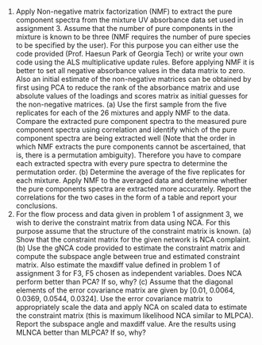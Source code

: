 1. Apply Non-negative matrix factorization (NMF) to extract the pure component spectra
from the mixture UV absorbance data set used in assignment 3. Assume that the number
of pure components in the mixture is known to be three (NMF requires the number of pure
species to be specified by the user). For this purpose you can either use the code provided
(Prof. Haesun Park of Georgia Tech) or write your own code using the ALS multiplicative
update rules. Before applying NMF it is better to set all negative absorbance values in the
data matrix to zero. Also an initial estimate of the non-negative matrices can be obtained
by first using PCA to reduce the rank of the absorbance matrix and use absolute values of
the loadings and scores matrix as initial guesses for the non-negative matrices.
(a) Use the first sample from the five replicates for each of the 26 mixtures and apply NMF
to the data. Compare the extracted pure component spectra to the measured pure
component spectra using correlation and identify which of the pure component spectra are
being extracted well (Note that the order in which NMF extracts the pure components
cannot be ascertained, that is, there is a permutation ambiguity). Therefore you have to
compare each extracted spectra with every pure spectra to determine the permutation order.
(b) Determine the average of the five replicates for each mixture. Apply NMF to the
averaged data and determine whether the pure components spectra are extracted more
accurately.
Report the correlations for the two cases in the form of a table and report your conclusions.
2. For the flow process and data given in problem 1 of assignment 3, we wish to derive the
constraint matrix from data using NCA. For this purpose assume that the structure of the
constraint matrix is known.
(a) Show that the constraint matrix for the given network is NCA complaint.
(b) Use the gNCA code provided to estimate the constraint matrix and compute the
subspace angle between true and estimated constraint matrix. Also estimate the
maxdiff value defined in problem 1 of assignment 3 for F3, F5 chosen as
independent variables. Does NCA perform better than PCA? If so, why?
(c) Assume that the diagonal elements of the error covariance matrix are given by
[0.01, 0.0064, 0.0369, 0.0544, 0.0324]. Use the error covariance matrix to
appropriately scale the data and apply NCA on scaled data to estimate the constraint
matrix (this is maximum likelihood NCA similar to MLPCA). Report the subspace
angle and maxdiff value. Are the results using MLNCA better than MLPCA? If
so, why?
